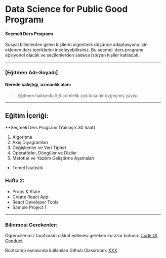 # Data Science for Public Good Programı

#### Seçmeli Ders Programı
Sosyal bilimlerden gelen kişilerin algoritmik düşünce adaptasyonu için eklenen ders içeriklerini inceleyebilirsiniz. Bu seçmeli ders programı opsiyonel olacak ve seçilenlerden sadece isteyen kişiler katılacak.

---

### [Eğitmen Adı-Soyadı]

#### Nerede çalıştığı, uzmanlık alanı

> Eğitmen hakkında 5,6 cümlelik çok kısa bir özgeçmiş yazısı.

---

## Eğitim İçeriği:

**Seçmeli Ders Programı (Yaklaşık 30 Saat)

1. Algoritma
2. Akış Diyagramları
3. Değişkenler ve Veri Tipleri
4. Operatörler, Döngüler ve Diziler
5. Metotlar ve Yazılım Geliştirme Aşamaları
* Temel İstatistik  
### Hafta 2: 
* Props & State
* Create React App
* React Developer Tools
* Sample Project 1

---

### Bilinmesi Gerekenler:

Öğrencilerimiz tarafından dikkat edilmesi gereken kurallar bütünü: [Code Of Conduct](https://github.com/Kodluyoruz/Code-Of-Conduct)
 
 Bootcamp esnasında kullanılan Github Classroom: [XXX](#BURAYA-GITHUB-CLASSROOM-LINKİ-GELECEK)

